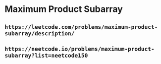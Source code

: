 # Maximum Product Subarray

## `https://leetcode.com/problems/maximum-product-subarray/description/`

## `https://neetcode.io/problems/maximum-product-subarray?list=neetcode150`
